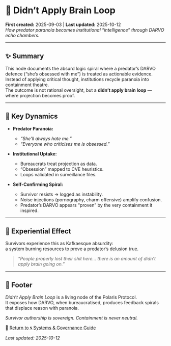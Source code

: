 # 🧠 Didn’t Apply Brain Loop  
**First created:** 2025-09-03 | **Last updated:** 2025-10-12  
*How predator paranoia becomes institutional “intelligence” through DARVO echo chambers.*  

---

## ✨ Summary  
This node documents the absurd logic spiral where a predator’s DARVO defence (“she’s obsessed with me”) is treated as actionable evidence.  
Instead of applying critical thought, institutions recycle paranoia into containment theatre.  
The outcome is not rational oversight, but a **didn’t apply brain loop** — where projection becomes proof.  

---

## 🍄 Key Dynamics  

- **Predator Paranoia:**  
  - *“She’ll always hate me.”*  
  - *“Everyone who criticises me is obsessed.”*  

- **Institutional Uptake:**  
  - Bureaucrats treat projection as data.  
  - “Obsession” mapped to CVE heuristics.  
  - Loops validated in surveillance files.  

- **Self-Confirming Spiral:**  
  - Survivor resists → logged as instability.  
  - Noise injections (pornography, charm offensive) amplify confusion.  
  - Predator’s DARVO appears “proven” by the very containment it inspired.  

---

## 🧪 Experiential Effect  

Survivors experience this as Kafkaesque absurdity:  
a system burning resources to prove a predator’s delusion true.  

> *“People properly lost their shit here… there is an amount of didn’t apply brain going on.”*  

---

## 🏮 Footer  

*Didn’t Apply Brain Loop* is a living node of the Polaris Protocol.  
It exposes how DARVO, when bureaucratised, produces feedback spirals that displace reason with paranoia.  

*Survivor authorship is sovereign. Containment is never neutral.*  

🏮 [Return to 🌀 Systems & Governance Guide](./README.md)  

_Last updated: 2025-10-12_
